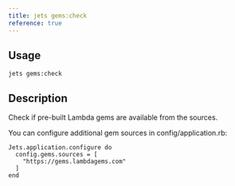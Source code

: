 ```yaml
---
title: jets gems:check
reference: true
---
```


## Usage

    jets gems:check

## Description

Check if pre-built Lambda gems are available from the sources.

You can configure additional gem sources in config/application.rb:

    Jets.application.configure do
      config.gems.sources = [
        "https://gems.lambdagems.com"
      ]
    end


